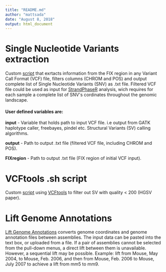 ```yaml
---
title: "README.md"
author: "mattsada"
date: "August 8, 2018"
output: html_document
---
```

# Single Nucleotide Variants extraction
Custom [script](https://github.com/mattsada/analysis/blob/master/snv_export/snv_export.Rmd) that exrtacts information from the FIX region in any Variant Call Format (VCF) file, filters columns (CHROM and POS) and output complete list of Single Nucleotide Variants (SNV) as .txt file. Filtered VCF file could be used as input for [StrandPhaseR](https://github.com/mattsada/project/tree/master/groningen_StrandSeq) analysis, wich requires for each sample a complete list of SNV's cordinates throughout the genomic landscape. 

#### User defined variables are:
**input** - Variable that holds path to input VCF file. i.e output from GATK haplotype caller, freebayes, pindel etc. Structural Variants (SV) calling algorithms. 

**output** - Path to output .txt file (filtered VCF file, including CHROM and POS).

**FIXregion** - Path to output .txt file (FIX region of initial VCF input).

# VCFtools .sh script
Custom [script](https://github.com/mattsada/analysis/blob/master/snv_export/vcfTools.sh) using [VCFtools](https://vcftools.github.io/man_latest.html) to filter out SV with quality < 200 (HGSV paper).

# Lift Genome Annotations
[Lift Genome Annotations](http://genome.ucsc.edu/cgi-bin/hgLiftOver) converts genome coordinates and genome annotation files between assemblies.  The input data can be pasted into the text box, or uploaded from a file.  If a pair of assemblies cannot be selected from the pull-down menus, a direct lift between them is unavailable.  However, a sequential lift may be possible.  Example: lift from Mouse, May 2004, to Mouse, Feb. 2006, and then from Mouse, Feb. 2006 to Mouse, July 2007 to achieve a lift from mm5 to mm9.  


